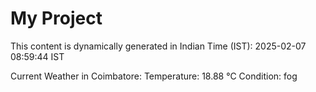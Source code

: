 # My Project

This content is dynamically generated in Indian Time (IST): 2025-02-07 08:59:44 IST


Current Weather in Coimbatore:
Temperature: 18.88 °C
Condition: fog
